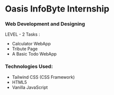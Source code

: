 
# Oasis InfoByte Internship
### Web Development and Designing
LEVEL - 2 Tasks :
 - Calculator WebApp
 - Tribute Page
 - A Basic Todo WebApp

### Technologies Used:
 - Tailwind CSS (CSS Framework)
 - HTML5
 - Vanilla JavaScript